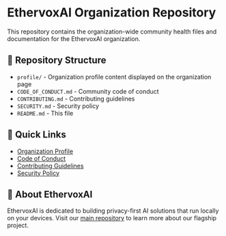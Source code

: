 # EthervoxAI Organization Repository

This repository contains the organization-wide community health files and documentation for the EthervoxAI organization.

## 📁 Repository Structure

- `profile/` - Organization profile content displayed on the organization page
- `CODE_OF_CONDUCT.md` - Community code of conduct
- `CONTRIBUTING.md` - Contributing guidelines
- `SECURITY.md` - Security policy
- `README.md` - This file

## 🔗 Quick Links

- [Organization Profile](./profile/README.md)
- [Code of Conduct](./CODE_OF_CONDUCT.md)
- [Contributing Guidelines](./CONTRIBUTING.md)
- [Security Policy](./SECURITY.md)

## 🏢 About EthervoxAI

EthervoxAI is dedicated to building privacy-first AI solutions that run locally on your devices. Visit our [main repository](https://github.com/ethervox-ai/ethervoxai) to learn more about our flagship project.
